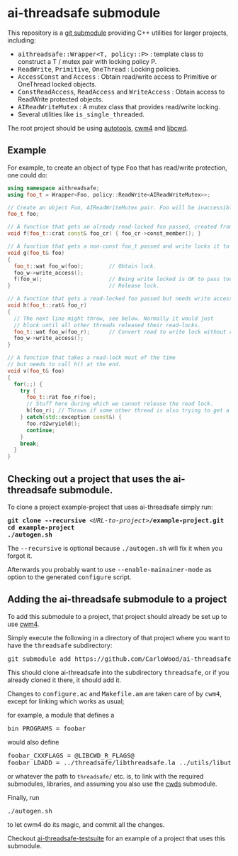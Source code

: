 # ai-threadsafe submodule

This repository is a [git submodule](https://git-scm.com/book/en/v2/Git-Tools-Submodules)
providing C++ utilities for larger projects, including:

* <tt>aithreadsafe::Wrapper&lt;T, policy::P&gt;</tt> : template class to construct a T / mutex pair with locking policy P.
* <tt>ReadWrite</tt>, <tt>Primitive</tt>, <tt>OneThread</tt> : Locking policies.
* <tt>AccessConst</tt> and <tt>Access</tt> : Obtain read/write access to Primitive or OneThread locked objects.
* <tt>ConstReadAccess</tt>, <tt>ReadAccess</tt> and <tt>WriteAccess</tt> : Obtain access to ReadWrite protected objects.
* <tt>AIReadWriteMutex</tt> : A mutex class that provides read/write locking.
* Several utilities like <tt>is_single_threaded</tt>.

The root project should be using
[autotools](https://en.wikipedia.org/wiki/GNU_Build_System_autotools),
[cwm4](https://github.com/CarloWood/cwm4) and
[libcwd](https://github.com/CarloWood/libcwd).

## Example

For example, to create an object of type <tt>Foo</tt>
that has read/write protection, one could do:

```C++
using namespace aithreadsafe;
using foo_t = Wrapper<Foo, policy::ReadWrite<AIReadWriteMutex>>;

// Create an object Foo, AIReadWriteMutex pair. Foo will be inaccessible.
foo_t foo;

// A function that gets an already read-locked foo passed, created from a const foo_t.
void f(foo_t::crat const& foo_cr) { foo_cr->const_member(); }

// A function that gets a non-const foo_t passed and write locks it to get write access.
void g(foo_t& foo)
{
  foo_t::wat foo_w(foo);        // Obtain lock.
  foo_w->write_access();
  f(foo_w);                     // Being write locked is OK to pass too.
}                               // Release lock.

// A function that gets a read-locked foo passed but needs write access.
void h(foo_t::rat& foo_r)
{
  // The next line might throw, see below. Normally it would just
  // block until all other threads released their read-locks.
  foo_t::wat foo_w(foo_r);      // Convert read to write lock without releasing the lock.
  foo_w->write_access();
}

// A function that takes a read-lock most of the time
// but needs to call h() at the end.
void v(foo_t& foo)
{
  for(;;) {
    try {
      foo_t::rat foo_r(foo);
      // Stuff here during which we cannot release the read lock.
      h(foo_r); // Throws if some other thread is also trying to get a read-->write lock.
    } catch(std::exception const&) {
      foo.rd2wryield();
      continue;
    }
    break;
  }
}
```

## Checking out a project that uses the ai-threadsafe submodule.

To clone a project example-project that uses ai-threadsafe simply run:

<pre>
<b>git clone --recursive</b> &lt;<i>URL-to-project</i>&gt;<b>/example-project.git</b>
<b>cd example-project</b>
<b>./autogen.sh</b>
</pre>

The <tt>--recursive</tt> is optional because <tt>./autogen.sh</tt> will fix
it when you forgot it.

Afterwards you probably want to use <tt>--enable-mainainer-mode</tt>
as option to the generated <tt>configure</tt> script.

## Adding the ai-threadsafe submodule to a project

To add this submodule to a project, that project should already
be set up to use [cwm4](https://github.com/CarloWood/cwm4).

Simply execute the following in a directory of that project
where you want to have the <tt>threadsafe</tt> subdirectory:

<pre>
git submodule add https://github.com/CarloWood/ai-threadsafe.git threadsafe
</pre>

This should clone ai-threadsafe into the subdirectory <tt>threadsafe</tt>, or
if you already cloned it there, it should add it.

Changes to <tt>configure.ac</tt> and <tt>Makefile.am</tt>
are taken care of by <tt>cwm4</tt>, except for linking
which works as usual;

for example, a module that defines a

<pre>
bin_PROGRAMS = foobar
</pre>

would also define

<pre>
foobar_CXXFLAGS = @LIBCWD_R_FLAGS@
foobar_LDADD = ../threadsafe/libthreadsafe.la ../utils/libutils_r.la ../cwds/libcwds_r.la
</pre>

or whatever the path to `threadsafe/` etc. is, to link with the required submodules,
libraries, and assuming you also use the [cwds](https://github.com/CarloWood/cwds) submodule.

Finally, run

<pre>
./autogen.sh
</pre>

to let cwm4 do its magic, and commit all the changes.

Checkout [ai-threadsafe-testsuite](https://github.com/CarloWood/ai-threadsafe-testsuite)
for an example of a project that uses this submodule.
